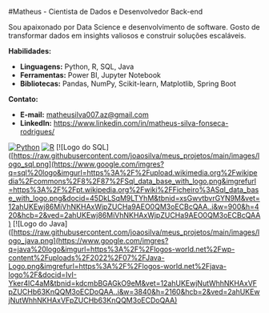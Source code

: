 #Matheus - Cientista de Dados e Desenvolvedor Back-end

Sou apaixonado por Data Science e desenvolvimento de software. Gosto de transformar dados em insights valiosos e construir soluções escaláveis.

**Habilidades:**
* **Linguagens:** Python, R, SQL, Java
* **Ferramentas:** Power BI, Jupyter Notebook
* **Bibliotecas:** Pandas, NumPy, Scikit-learn, Matplotlib, Spring Boot

**Contato:**
* **E-mail:** matheusilva007.az@gmail.com
* **LinkedIn:** https://www.linkedin.com/in/matheus-silva-fonseca-rodrigues/

[![Python](https://img.shields.io/badge/python-3.x-brightgreen.svg)](https://www.python.org/)
[![R](https://img.shields.io/badge/R-4.x-blue.svg)](https://www.r-project.org/)
[![Logo do SQL]([https://raw.githubusercontent.com/joaosilva/meus_projetos/main/images/logo_sql.png](https://www.google.com/imgres?q=sql%20logo&imgurl=https%3A%2F%2Fupload.wikimedia.org%2Fwikipedia%2Fcommons%2F8%2F87%2FSql_data_base_with_logo.png&imgrefurl=https%3A%2F%2Fpt.wikipedia.org%2Fwiki%2FFicheiro%3ASql_data_base_with_logo.png&docid=45DkLSqM9LTYhM&tbnid=xsGwvtbvrGYN9M&vet=12ahUKEwj86MiVhNKHAxWjpZUCHa9AEO0QM3oECBcQAA..i&w=900&h=420&hcb=2&ved=2ahUKEwj86MiVhNKHAxWjpZUCHa9AEO0QM3oECBcQAA)
[![Logo do Java]([https://raw.githubusercontent.com/joaosilva/meus_projetos/main/images/logo_java.png](https://www.google.com/imgres?q=java%20logo&imgurl=https%3A%2F%2Flogos-world.net%2Fwp-content%2Fuploads%2F2022%2F07%2FJava-Logo.png&imgrefurl=https%3A%2F%2Flogos-world.net%2Fjava-logo%2F&docid=IvI-Yker4lC4aM&tbnid=kdcmbBGAGkO9eM&vet=12ahUKEwjNutWhhNKHAxVFpZUCHb63KnQQM3oECDoQAA..i&w=3840&h=2160&hcb=2&ved=2ahUKEwjNutWhhNKHAxVFpZUCHb63KnQQM3oECDoQAA)

